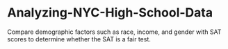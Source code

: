 # Analyzing-NYC-High-School-Data
Compare demographic factors such as race, income, and gender with SAT scores to determine whether the SAT is a fair test.
